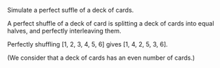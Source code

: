Simulate a perfect suffle of a deck of cards.

A perfect shuffle of a deck of card is splitting a deck of cards into equal halves, and perfectly interleaving them.

Perfectly shuffling [1, 2, 3, 4, 5, 6] gives [1, 4, 2, 5, 3, 6].

(We consider that a deck of cards has an even number of cards.)